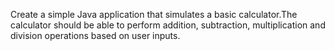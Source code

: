 Create a simple Java application that simulates a basic calculator.The calculator should be able to perform addition, subtraction, multiplication and division operations based on user inputs.
